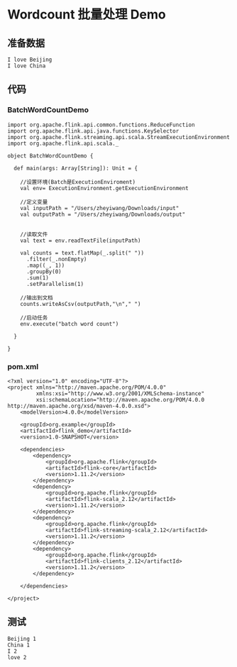 # Wordcount 批量处理 Demo

## 准备数据

	I love Beijing 
	I love China
	

## 代码

### BatchWordCountDemo

	import org.apache.flink.api.common.functions.ReduceFunction
	import org.apache.flink.api.java.functions.KeySelector
	import org.apache.flink.streaming.api.scala.StreamExecutionEnvironment
	import org.apache.flink.api.scala._
	
	object BatchWordCountDemo {
	
	  def main(args: Array[String]): Unit = {
	
	    //设置环境(Batch是ExecutionEnviroment)
	    val env= ExecutionEnvironment.getExecutionEnvironment
	
	    //定义变量
	    val inputPath = "/Users/zheyiwang/Downloads/input"
	    val outputPath = "/Users/zheyiwang/Downloads/output"
	
	
	    //读取文件
	    val text = env.readTextFile(inputPath)
	
	    val counts = text.flatMap(_.split(" "))
	      .filter(_.nonEmpty)
	      .map((_, 1))
	      .groupBy(0)
	      .sum(1)
	      .setParallelism(1)
	
	    //输出到文档
	    counts.writeAsCsv(outputPath,"\n"," ")
	
	    //启动任务
	    env.execute("batch word count")
	
	  }
	
	}

	
	
### pom.xml

	<?xml version="1.0" encoding="UTF-8"?>
	<project xmlns="http://maven.apache.org/POM/4.0.0"
	         xmlns:xsi="http://www.w3.org/2001/XMLSchema-instance"
	         xsi:schemaLocation="http://maven.apache.org/POM/4.0.0 http://maven.apache.org/xsd/maven-4.0.0.xsd">
	    <modelVersion>4.0.0</modelVersion>
	
	    <groupId>org.example</groupId>
	    <artifactId>flink_demo</artifactId>
	    <version>1.0-SNAPSHOT</version>
	
	    <dependencies>
	        <dependency>
	            <groupId>org.apache.flink</groupId>
	            <artifactId>flink-core</artifactId>
	            <version>1.11.2</version>
	        </dependency>
	        <dependency>
	            <groupId>org.apache.flink</groupId>
	            <artifactId>flink-scala_2.12</artifactId>
	            <version>1.11.2</version>
	        </dependency>
	        <dependency>
	            <groupId>org.apache.flink</groupId>
	            <artifactId>flink-streaming-scala_2.12</artifactId>
	            <version>1.11.2</version>
	        </dependency>
	        <dependency>
	            <groupId>org.apache.flink</groupId>
	            <artifactId>flink-clients_2.12</artifactId>
	            <version>1.11.2</version>
	        </dependency>
	
	    </dependencies>
	
	</project>



## 测试

	Beijing 1
	China 1
	I 2
	love 2





